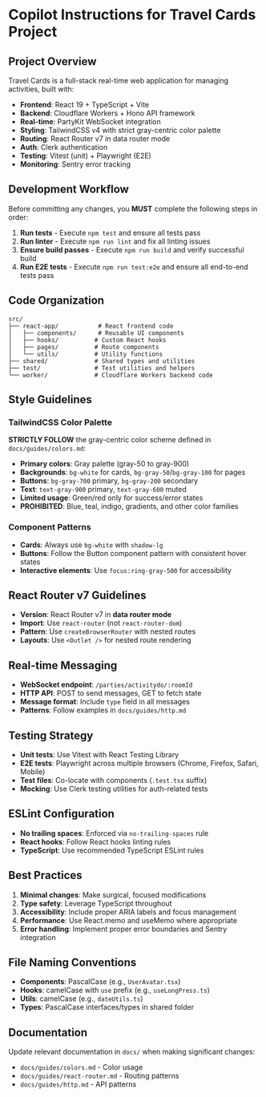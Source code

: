 # Copilot Instructions for Travel Cards Project

## Project Overview

Travel Cards is a full-stack real-time web application for managing activities, built with:

- **Frontend**: React 19 + TypeScript + Vite
- **Backend**: Cloudflare Workers + Hono API framework
- **Real-time**: PartyKit WebSocket integration
- **Styling**: TailwindCSS v4 with strict gray-centric color palette
- **Routing**: React Router v7 in data router mode
- **Auth**: Clerk authentication
- **Testing**: Vitest (unit) + Playwright (E2E)
- **Monitoring**: Sentry error tracking

## Development Workflow

Before committing any changes, you **MUST** complete the following steps in order:

1. **Run tests** - Execute `npm test` and ensure all tests pass
2. **Run linter** - Execute `npm run lint` and fix all linting issues
3. **Ensure build passes** - Execute `npm run build` and verify successful build
4. **Run E2E tests** - Execute `npm run test:e2e` and ensure all end-to-end tests pass

## Code Organization

```
src/
├── react-app/           # React frontend code
│   ├── components/      # Reusable UI components
│   ├── hooks/          # Custom React hooks
│   ├── pages/          # Route components
│   └── utils/          # Utility functions
├── shared/             # Shared types and utilities
├── test/               # Test utilities and helpers
└── worker/             # Cloudflare Workers backend code
```

## Style Guidelines

### TailwindCSS Color Palette

**STRICTLY FOLLOW** the gray-centric color scheme defined in `docs/guides/colors.md`:

- **Primary colors**: Gray palette (gray-50 to gray-900)
- **Backgrounds**: `bg-white` for cards, `bg-gray-50`/`bg-gray-100` for pages
- **Buttons**: `bg-gray-700` primary, `bg-gray-200` secondary
- **Text**: `text-gray-900` primary, `text-gray-600` muted
- **Limited usage**: Green/red only for success/error states
- **PROHIBITED**: Blue, teal, indigo, gradients, and other color families

### Component Patterns

- **Cards**: Always use `bg-white` with `shadow-lg`
- **Buttons**: Follow the Button component pattern with consistent hover states
- **Interactive elements**: Use `focus:ring-gray-500` for accessibility

## React Router v7 Guidelines

- **Version**: React Router v7 in **data router mode**
- **Import**: Use `react-router` (not `react-router-dom`)
- **Pattern**: Use `createBrowserRouter` with nested routes
- **Layouts**: Use `<Outlet />` for nested route rendering

## Real-time Messaging

- **WebSocket endpoint**: `/parties/activitydo/:roomId`
- **HTTP API**: POST to send messages, GET to fetch state
- **Message format**: Include `type` field in all messages
- **Patterns**: Follow examples in `docs/guides/http.md`

## Testing Strategy

- **Unit tests**: Use Vitest with React Testing Library
- **E2E tests**: Playwright across multiple browsers (Chrome, Firefox, Safari, Mobile)
- **Test files**: Co-locate with components (`.test.tsx` suffix)
- **Mocking**: Use Clerk testing utilities for auth-related tests

## ESLint Configuration

- **No trailing spaces**: Enforced via `no-trailing-spaces` rule
- **React hooks**: Follow React hooks linting rules
- **TypeScript**: Use recommended TypeScript ESLint rules

## Best Practices

1. **Minimal changes**: Make surgical, focused modifications
2. **Type safety**: Leverage TypeScript throughout
3. **Accessibility**: Include proper ARIA labels and focus management
4. **Performance**: Use React.memo and useMemo where appropriate
5. **Error handling**: Implement proper error boundaries and Sentry integration

## File Naming Conventions

- **Components**: PascalCase (e.g., `UserAvatar.tsx`)
- **Hooks**: camelCase with `use` prefix (e.g., `useLongPress.ts`)
- **Utils**: camelCase (e.g., `dateUtils.ts`)
- **Types**: PascalCase interfaces/types in shared folder

## Documentation

Update relevant documentation in `docs/` when making significant changes:
- `docs/guides/colors.md` - Color usage
- `docs/guides/react-router.md` - Routing patterns
- `docs/guides/http.md` - API patterns
